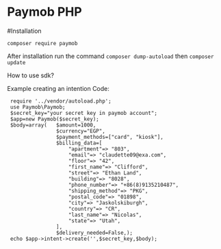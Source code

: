 # Paymob PHP

#Installation

   `composer require paymob`
   
   After installation run the command `composer dump-autoload` then `composer update` 

How to use sdk?

  Example
    creating an intention
     Code:
     
     
     require '../vendor/autoload.php';
     use Paymob\Paymob;
     $secret_key="your secret key in paymob account";
     $app=new Paymob($secret_key);
     $body=array(   $amount=1000,
                    $currency="EGP",
                    $payment_methods=["card", "kiosk"],
                    $billing_data=[
                        "apartment"=> "803",
                        "email"=> "claudette09@exa.com",
                        "floor"=> "42",
                        "first_name"=> "Clifford",
                        "street"=> "Ethan Land",
                        "building"=> "8028",
                        "phone_number"=> "+86(8)9135210487",
                        "shipping_method"=> "PKG",
                        "postal_code"=> "01898",
                        "city"=> "Jaskolskiburgh",
                        "country"=> "CR",
                        "last_name"=> "Nicolas",
                        "state"=> "Utah",
                    ],
                    $delivery_needed=False,);
     echo $app->intent->create('',$secret_key,$body);
 
